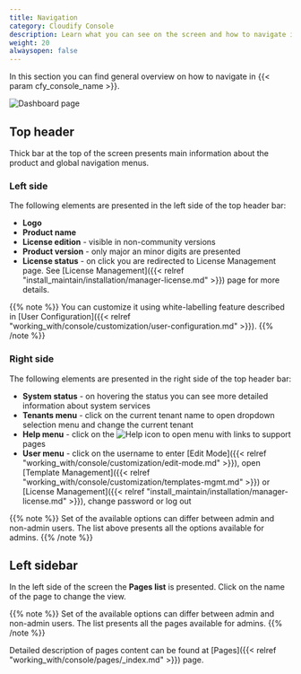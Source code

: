 ```yaml
---
title: Navigation
category: Cloudify Console
description: Learn what you can see on the screen and how to navigate in the application.
weight: 20
alwaysopen: false
---
```


In this section you can find general overview on how to navigate in {{< param cfy_console_name >}}.  

![Dashboard page]( /images/ui/pages/dashboard-page.png )


## Top header

Thick bar at the top of the screen presents main information about the product and global navigation menus.


### Left side

The following elements are presented in the left side of the top header bar:
 
* **Logo**
* **Product name**
* **License edition** - visible in non-community versions
* **Product version** - only major an minor digits are presented
* **License status** - on click you are redirected to License Management page. See [License Management]({{< relref "install_maintain/installation/manager-license.md" >}}) page for more details. 

{{% note %}}
You can customize it using white-labelling feature described in [User Configuration]({{< relref "working_with/console/customization/user-configuration.md" >}}).
{{% /note %}}


### Right side

The following elements are presented in the right side of the top header bar:

* **System status** - on hovering the status you can see more detailed information about system services
* **Tenants menu** - click on the current tenant name to open dropdown selection menu and change the current tenant  
* **Help menu** - click on the ![Help icon]( /images/ui/icons/help-icon.png ) to open menu with links to support pages 
* **User menu** - click on the username to enter [Edit Mode]({{< relref "working_with/console/customization/edit-mode.md" >}}), open [Template Management]({{< relref "working_with/console/customization/templates-mgmt.md" >}}) or [License Management]({{< relref "install_maintain/installation/manager-license.md" >}}), change password or log out

{{% note %}}
Set of the available options can differ between admin and non-admin users. The list above presents all the options available for admins.
{{% /note %}}


## Left sidebar

In the left side of the screen the **Pages list** is presented. Click on the name of the page to change the view.

{{% note %}}
Set of the available options can differ between admin and non-admin users. The list presents all the pages available for admins.
{{% /note %}}

Detailed description of pages content can be found at [Pages]({{< relref "working_with/console/pages/_index.md" >}}) page.

